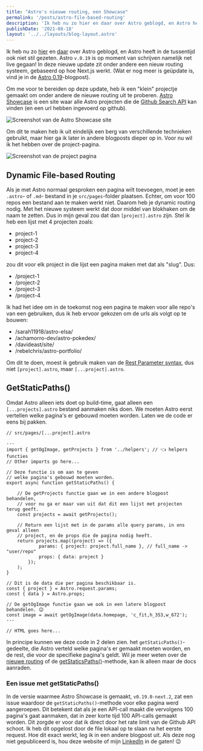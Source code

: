 ```yaml
---
title: "Astro's nieuwe routing, een Showcase"
permalink: '/posts/astro-file-based-routing'
description: 'Ik heb nu zo hier en daar over Astro geblogd, en Astro heeft in de tussentijd ook niet stil gezeten. Astro v.0.19 is op moment van schrijven namelijk net live gegaan! In deze nieuwe update zit onder andere een nieuw routing systeem, gebaseerd op hoe Next.js werkt. (Wat er nog meer is geüpdate is, vind je in de Astro 0.19-blogpost).'
publishDate: '2021-08-18'
layout: '../../layouts/blog-layout.astro'
---
```


Ik heb nu zo [hier](/posts/astro) en [daar](/astro-puppeteer-en-open-graph-images) over Astro geblogd, en Astro heeft in de tussentijd ook niet stil gezeten. Astro `v.0.19` is op moment van schrijven namelijk net live gegaan! In deze nieuwe update zit onder andere een nieuw routing systeem, gebaseerd op hoe Next.js werkt. (Wat er nog meer is geüpdate is, vind je in de [Astro 0.19](https://astro.build/blog/astro-019)-blogpost).

Om me voor te bereiden op deze update, heb ik een "klein" projectje gemaakt om onder andere de nieuwe routing uit te proberen. [Astro Showcase](https://astro-showcase.netlify.app/) is een site waar alle Astro projecten die de [Github Search API](https://docs.github.com/en/rest/reference/search#search-repositories) kan vinden (en een url hebben ingevoerd op github).

![Screenshot van de Astro Showcase site](https://res.cloudinary.com/sandergnl/image/upload/c_scale,f_auto,q_auto,w_1024/astro-showcase_irzief.png)

Om dit te maken heb ik uit eindelijk een berg van verschillende technieken gebruikt, maar hier ga ik later in andere blogposts dieper op in. Voor nu wil ik het hebben over de project-pagina.

![Screenshot van de project pagina](https://res.cloudinary.com/sandergnl/image/upload/c_scale,f_auto,q_auto/project-page.png)

## Dynamic File-based Routing

Als je met Astro normaal gesproken een pagina wilt toevoegen, moet je een `.astro`- of `.md`- bestand in je `src/pages`-folder plaatsen. Echter, om voor 100 repos een bestand aan te maken werkt niet. Daarom heb je dynamic routing nodig. Met het nieuwe systeem werkt dat door middel van blokhaken om de naam te zetten. Dus in mijn geval zou dat dan `[project].astro` zijn. Stel ik heb een lijst met 4 projecten zoals:

- project-1
- project-2
- project-3
- project-4

zou dit voor elk project in die lijst een pagina maken met dat als "slug". Dus:

- /project-1
- /project-2
- /project-3
- /project-4

Ik had het idee om in de toekomst nog een pagina te maken voor alle repo's van een gebruiken, dus ik heb ervoor gekozen om de urls als volgt op te bouwen:

- /sarah11918/astro-elsa/
- /achamorro-dev/astro-pokedex/
- /davideast/site/
- /rebelchris/astro-portfolio/

Om dit te doen, moest ik gebruik maken van de [Rest Parameter syntax](https://docs.astro.build/core-concepts/routing), dus niet `[project].astro`, maar `[...project].astro`.

## GetStaticPaths()

Omdat Astro alleen iets doet op build-time, gaat alleen een `[...projects].astro` bestand aanmaken niks doen. We moeten Astro eerst vertellen welke pagina's er gebouwd moeten worden. Laten we de code er eens bij pakken.

```astro
// src/pages/[...project].astro

---
import { getOgImage, getProjects } from '../helpers'; // 👈 helpers functies
// Other imports go here...

// Deze functie is om aan te geven
// welke pagina's gebouwd moeten worden.
export async function getStaticPaths() {

    // De getProjects functie gaan we in een andere blogpost behandelen,
    // voor nu ga er maar van uit dat dit een lijst met projecten terug geeft.
    const projects = await getProjects();

    // Return een lijst met in de params alle query params, in ons geval alleen
    // project, en de props die de pagina nodig heeft.
    return projects.map((project) => ({
            params: { project: project.full_name }, // full_name -> "user/repo"
            props: { data: project }
        });
    );
}

// Dit is de data die per pagina beschikbaar is.
const { project } = Astro.request.params;
const { data } = Astro.props;

// De getOgImage functie gaan we ook in een latere blogpost behandelen. 😉
const image = await getOgImage(data.homepage, 'c_fit,h_353,w_672');
---

// HTML goes here...
```

In principe kunnen we deze code in 2 delen zien. het `getStaticPaths()`-gedeelte, die Astro verteld welke pagina's er gemaakt moeten worden, en de rest, die voor de specifieke pagina's geldt. Wil je meer weten over de [nieuwe routing](https://docs.astro.build/core-concepts/routing) of de [getStaticsPaths()](https://docs.astro.build/reference/api-reference)-methode, kan ik alleen maar de docs aanraden.

### Een issue met getStaticPaths()

In de versie waarmee Astro Showcase is gemaakt, `v0.19.0-next.2`, zat een issue waardoor de `getStaticPaths()`-methode voor elke pagina werd aangeroepen. Dit betekent dat als je een API-call maakt die vervolgens 100 pagina's gaat aanmaken, dat in zeer korte tijd 100 API-calls gemaakt worden. Dit zorgde er voor dat ik direct door het rate limit van de Github API schoot. Ik heb dit opgelost door de file lokaal op te slaan na het eerste request. Hoe dit exact werkt, leg ik in een andere blogpost uit. Als deze nog niet gepubliceerd is, hou deze website of mijn [LinkedIn](https://www.linkedin.com/in/sander-geraedts/) in de gaten! 😉
